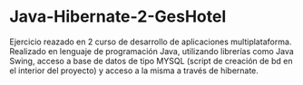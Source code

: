 # Java-Hibernate-2-GesHotel
Ejercicio reazado en 2 curso de desarrollo de aplicaciones multiplataforma.
Realizado en lenguaje de programación Java, utilizando librerías  como Java Swing, acceso a base de datos de tipo MYSQL (script de creación de bd en el interior del proyecto) y acceso a la misma a través de hibernate.

